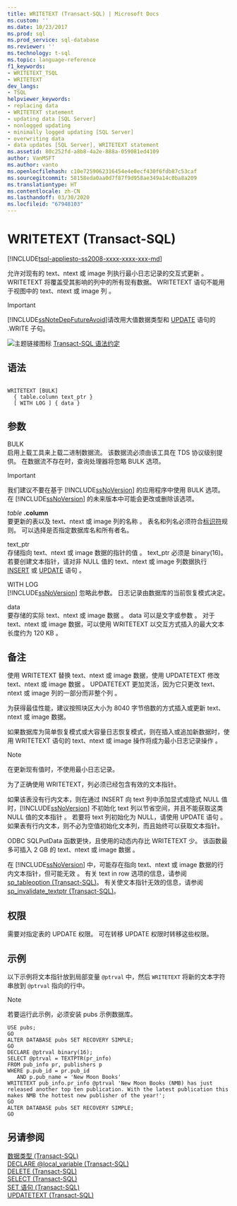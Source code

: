 ```yaml
---
title: WRITETEXT (Transact-SQL) | Microsoft Docs
ms.custom: ''
ms.date: 10/23/2017
ms.prod: sql
ms.prod_service: sql-database
ms.reviewer: ''
ms.technology: t-sql
ms.topic: language-reference
f1_keywords:
- WRITETEXT_TSQL
- WRITETEXT
dev_langs:
- TSQL
helpviewer_keywords:
- replacing data
- WRITETEXT statement
- updating data [SQL Server]
- nonlogged updating
- minimally logged updating [SQL Server]
- overwriting data
- data updates [SQL Server], WRITETEXT statement
ms.assetid: 80c252fd-a8b8-4a2e-888a-059081ed4109
author: VanMSFT
ms.author: vanto
ms.openlocfilehash: c10e7259062316454e4e0ecf430f6fdb87c53caf
ms.sourcegitcommit: 58158eda0aa0d7f87f9d958ae349a14c0ba8a209
ms.translationtype: HT
ms.contentlocale: zh-CN
ms.lasthandoff: 03/30/2020
ms.locfileid: "67948103"
---
```

# <a name="writetext-transact-sql"></a>WRITETEXT (Transact-SQL)
[!INCLUDE[tsql-appliesto-ss2008-xxxx-xxxx-xxx-md](../../includes/tsql-appliesto-ss2008-xxxx-xxxx-xxx-md.md)]

  允许对现有的 text、ntext 或 image 列执行最小日志记录的交互式更新    。 WRITETEXT 将覆盖受其影响的列中的所有现有数据。 WRITETEXT 语句不能用于视图中的 text、ntext 或 image 列    。  
  
> [!IMPORTANT]
>  [!INCLUDE[ssNoteDepFutureAvoid](../../includes/ssnotedepfutureavoid-md.md)]请改用大值数据类型和 [UPDATE](../../t-sql/queries/update-transact-sql.md) 语句的 .WRITE 子句。  
  
 ![主题链接图标](../../database-engine/configure-windows/media/topic-link.gif "“主题链接”图标") [Transact-SQL 语法约定](../../t-sql/language-elements/transact-sql-syntax-conventions-transact-sql.md)  
  
## <a name="syntax"></a>语法  
  
```  
  
WRITETEXT [BULK]  
  { table.column text_ptr }  
  [ WITH LOG ] { data }  
```  
  
## <a name="arguments"></a>参数  
 BULK  
 启用上载工具来上载二进制数据流。 该数据流必须由该工具在 TDS 协议级别提供。 在数据流不存在时，查询处理器将忽略 BULK 选项。  
  
> [!IMPORTANT]  
>  我们建议不要在基于 [!INCLUDE[ssNoVersion](../../includes/ssnoversion-md.md)] 的应用程序中使用 BULK 选项。 在 [!INCLUDE[ssNoVersion](../../includes/ssnoversion-md.md)] 的未来版本中可能会更改或删除该选项。  
  
 *table* **.column**  
 要更新的表以及 text、ntext 或 image 列的名称    。 表名和列名必须符合[标识符](../../relational-databases/databases/database-identifiers.md)规则。 可以选择是否指定数据库名和所有者名。  
  
 text_ptr   
 存储指向 text、ntext 或 image 数据的指针的值    。 text_ptr 必须是 binary(16)。若要创建文本指针，请对非 NULL 值的 text、ntext 或 image 列数据执行 [INSERT](../../t-sql/statements/insert-transact-sql.md) 或 [UPDATE](../../t-sql/queries/update-transact-sql.md) 语句   。  
  
 WITH LOG  
 [!INCLUDE[ssNoVersion](../../includes/ssnoversion-md.md)] 忽略此参数。 日志记录由数据库的当前恢复模式决定。  
  
 data   
 要存储的实际 text、ntext 或 image 数据    。 data 可以是文字或参数  。 对于 text、ntext 或 image 数据，可以使用 WRITETEXT 以交互方式插入的最大文本长度约为 120 KB    。  
  
## <a name="remarks"></a>备注  
 使用 WRITETEXT 替换 text、ntext 或 image 数据，使用 UPDATETEXT 修改 text、ntext 或 image 数据       。 UPDATETEXT 更加灵活，因为它只更改 text、ntext 或 image 列的一部分而非整个列    。  
  
 为获得最佳性能，建议按照块区大小为 8040 字节倍数的方式插入或更新 text、ntext 或 image 数据。     
  
 如果数据库为简单恢复模式或大容量日志恢复模式，则在插入或追加新数据时，使用 WRITETEXT 语句的 text、ntext 或 image 操作将成为最小日志记录操作    。  
  
> [!NOTE]  
>  在更新现有值时，不使用最小日志记录。  
  
 为了正确使用 WRITETEXT，列必须已经包含有效的文本指针。  
  
 如果该表没有行内文本，则在通过 INSERT 向 text 列中添加显式或隐式 NULL 值时，[!INCLUDE[ssNoVersion](../../includes/ssnoversion-md.md)] 不初始化 text 列以节省空间，并且不能获取这类 NULL 值的文本指针   。 若要将 text 列初始化为 NULL，请使用 UPDATE 语句  。 如果表有行内文本，则不必为空值初始化文本列，而且始终可以获取文本指针。  
  
 ODBC SQLPutData 函数更快，且使用的动态内存比 WRITETEXT 少。 该函数最多可插入 2 GB 的 text、ntext 或 image 数据    。  
  
 在 [!INCLUDE[ssNoVersion](../../includes/ssnoversion-md.md)] 中，可能存在指向 text、ntext 或 image 数据的行内文本指针，但可能无效    。 有关 text in row 选项的信息，请参阅 [sp_tableoption (Transact-SQL)](../../relational-databases/system-stored-procedures/sp-tableoption-transact-sql.md)。 有关使文本指针无效的信息，请参阅 [sp_invalidate_textptr (Transact-SQL)](../../relational-databases/system-stored-procedures/sp-invalidate-textptr-transact-sql.md)。  
  
## <a name="permissions"></a>权限  
 需要对指定表的 UPDATE 权限。 可在转移 UPDATE 权限时转移这些权限。  
  
## <a name="examples"></a>示例  
 以下示例将文本指针放到局部变量 `@ptrval` 中，然后 `WRITETEXT` 将新的文本字符串放到 `@ptrval` 指向的行中。  
  
> [!NOTE]  
>  若要运行此示例，必须安装 pubs 示例数据库。  
  
```  
USE pubs;  
GO  
ALTER DATABASE pubs SET RECOVERY SIMPLE;  
GO  
DECLARE @ptrval binary(16);  
SELECT @ptrval = TEXTPTR(pr_info)   
FROM pub_info pr, publishers p  
WHERE p.pub_id = pr.pub_id   
   AND p.pub_name = 'New Moon Books'  
WRITETEXT pub_info.pr_info @ptrval 'New Moon Books (NMB) has just released another top ten publication. With the latest publication this makes NMB the hottest new publisher of the year!';  
GO  
ALTER DATABASE pubs SET RECOVERY SIMPLE;  
GO  
```  
  
## <a name="see-also"></a>另请参阅  
 [数据类型 (Transact-SQL)](../../t-sql/data-types/data-types-transact-sql.md)   
 [DECLARE @local_variable (Transact-SQL)](../../t-sql/language-elements/declare-local-variable-transact-sql.md)   
 [DELETE (Transact-SQL)](../../t-sql/statements/delete-transact-sql.md)   
 [SELECT (Transact-SQL)](../../t-sql/queries/select-transact-sql.md)   
 [SET 语句 (Transact-SQL)](../../t-sql/statements/set-statements-transact-sql.md)   
 [UPDATETEXT (Transact-SQL)](../../t-sql/queries/updatetext-transact-sql.md)  
  
  
